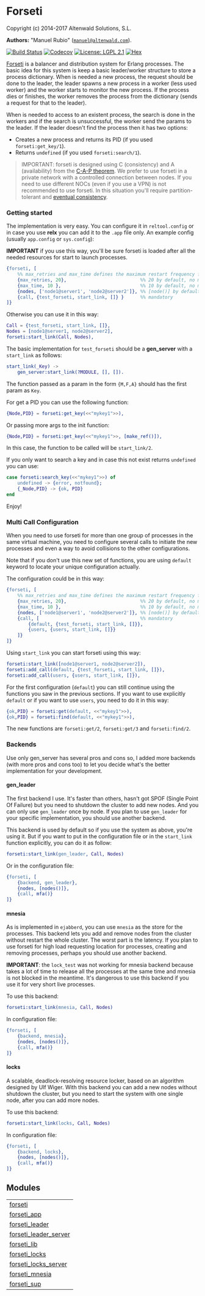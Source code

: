 

# Forseti #

Copyright (c) 2014-2017 Altenwald Solutions, S.L.

__Authors:__ "Manuel Rubio" ([`manuel@altenwald.com`](mailto:manuel@altenwald.com)).

[![Build Status](https://img.shields.io/travis/altenwald/forseti/master.svg)](https://travis-ci.org/altenwald/forseti)
[![Codecov](https://img.shields.io/codecov/c/github/altenwald/forseti.svg)](https://codecov.io/gh/altenwald/forseti)
[![License: LGPL 2.1](https://img.shields.io/github/license/altenwald/forseti.svg)](https://raw.githubusercontent.com/altenwald/forseti/master/COPYING)
[![Hex](https://img.shields.io/hexpm/v/forseti.svg)](https://hex.pm/packages/forseti)

[Forseti](http://en.wikipedia.org/wiki/Forseti) is a balancer and distribution system for Erlang processes. The basic idea for this system is keep a basic leader/worker structure to store a process dictionary. When is needed a new process, the request should be done to the leader, the leader spawns a new process in a worker (less used worker) and the worker starts to monitor the new process. If the process dies or finishes, the worker removes the process from the dictionary (sends a request for that to the leader).

When is needed to access to an existent process, the search is done in the workers and if the search is unsuccessful, the worker send the params to the leader. If the leader doesn't find the process then it has two options:

* Creates a new process and returns its PID (if you used `forseti:get_key/1`).
* Returns `undefined` (if you used `forseti:search/1`).

> IMPORTANT: forseti is designed using C (consistency) and A (availability) from the [C-A-P theorem](http://en.wikipedia.org/wiki/CAP_theorem). We prefer to use forseti in a private network with a controlled connection between nodes. If you need to use different NOCs (even if you use a VPN) is not recommended to use forseti. In this situation you'll require partition-tolerant and [eventual consistency](http://en.wikipedia.org/wiki/Eventual_consistency).


### <a name="Getting_started">Getting started</a> ###

The implementation is very easy. You can configure it in `reltool.config` or in case you use **relx** you can add it to the `.app` file only. An example config (usually `app.config` or `sys.config`):

**IMPORTANT** if you use this way, you'll be sure forseti is loaded after all the needed resources for start to launch processes.

```erlang
{forseti, [
    %% max_retries and max_time defines the maximum restart frequency for the supervisor
    {max_retries, 20},                           %% 20 by default, no mandatory
    {max_time, 10 },                             %% 10 by default, no mandatory
    {nodes, ['node1@server1', 'node2@server2']}, %% [node()] by default, no mandatory
    {call, {test_forseti, start_link, []} }      %% mandatory
]}
```

Otherwise you can use it in this way:

```erlang
Call = {test_forseti, start_link, []},
Nodes = [node1@server1, node2@server2],
forseti:start_link(Call, Nodes),
```

The basic implementation for `test_forseti` should be a **gen_server** with a `start_link` as follows:

```erlang
start_link(_Key) ->
    gen_server:start_link(?MODULE, [], []).
```

The function passed as a param in the form `{M,F,A}` should has the first param as `Key`.

For get a PID you can use the following function:

```erlang
{Node,PID} = forseti:get_key(<<"mykey1">>),
```

Or passing more args to the init function:

```erlang
{Node,PID} = forseti:get_key(<<"mykey1">>, [make_ref()]),
```

In this case, the function to be called will be `start_link/2`.

If you only want to search a key and in case this not exist returns `undefined` you can use:

```erlang
case forseti:search_key(<<"mykey1">>) of
    undefined -> {error, notfound};
    {_Node,PID} -> {ok, PID}
end
```

Enjoy!


### <a name="Multi_Call_Configuration">Multi Call Configuration</a> ###

When you need to use forseti for more than one group of processes in the same virtual machine, you need to configure several calls to initiate the new processes and even a way to avoid collisions to the other configurations.

Note that if you don't use this new set of functions, you are using `default` keyword to locate your unique configuration actually.

The configuration could be in this way:

```erlang
{forseti, [
    %% max_retries and max_time defines the maximum restart frequency for the supervisor
    {max_retries, 20},                           %% 20 by default, no mandatory
    {max_time, 10 },                             %% 10 by default, no mandatory
    {nodes, ['node1@server1', 'node2@server2']}, %% [node()] by default, no mandatory
    {call, [                                     %% mandatory
        {default, {test_forseti, start_link, []}},
        {users, {users, start_link, []}}
    ]}
]}
```

Using `start_link` you can start forseti using this way:

```erlang
forseti:start_link([node1@server1, node2@server2]),
forseti:add_call(default, {test_forseti, start_link, []}),
forseti:add_call(users, {users, start_link, []}),
```

For the first configuration (`default`) you can still continue using the functions you saw in the previous sections. If you want to use explicitly `default` or if you want to use `users`, you need to do it in this way:

```erlang
{ok,PID} = forseti:get(default, <<"mykey1">>),
{ok,PID} = forseti:find(default, <<"mykey1">>),
```

The new functions are `forseti:get/2`, `forseti:get/3` and `forseti:find/2`.


### <a name="Backends">Backends</a> ###

Use only gen_server has several pros and cons so, I added more backends (with more pros and cons too) to let you decide what's the better implementation for your development.


#### <a name="gen_leader">gen_leader</a> ####

The first backend I use. It's faster than others, hasn't got SPOF (Single Point Of Failure) but you need to shutdown the cluster to add new nodes. And you can only use `gen_leader` once by node. If you plan to use `gen_leader` for your specific implementation, you should use another backend.

This backend is used by default so if you use the system as above, you're using it. But if you want to put in the configuration file or in the `start_link` function explicitly, you can do it as follow:

```erlang
forseti:start_link(gen_leader, Call, Nodes)
```

Or in the configuration file:

```erlang
{forseti, [
    {backend, gen_leader},
    {nodes, [nodes()]},
    {call, mfa()}
]}
```


#### <a name="mnesia">mnesia</a> ####

As is implemented in `ejabberd`, you can use `mnesia` as the store for the processes. This backend lets you add and remove nodes from the cluster without restart the whole cluster. The worst part is the latency. If you plan to use forseti for high load requesting location for processes, creating and removing processes, perhaps you should use another backend.

**IMPORTANT**: the `lock_test` was not working for mnesia backend because takes a lot of time to release all the processes at the same time and mnesia is not blocked in the meantime. It's dangerous to use this backend if you use it for very short live processes.

To use this backend:

```erlang
forseti:start_link(mnesia, Call, Nodes)
```

In configuration file:

```erlang
{forseti, [
    {backend, mnesia},
    {nodes, [nodes()]},
    {call, mfa()}
]}
```


#### <a name="locks">locks</a> ####

A scalable, deadlock-resolving resource locker, based on an algorithm designed by Ulf Wiger. With this backend you can add a new nodes without shutdown the cluster, but you need to start the system with one single node, after you can add more nodes.

To use this backend:

```erlang
forseti:start_link(locks, Call, Nodes)
```

In configuration file:

```erlang
{forseti, [
    {backend, locks},
    {nodes, [nodes()]},
    {call, mfa()}
]}
```



## Modules ##


<table width="100%" border="0" summary="list of modules">
<tr><td><a href="forseti.md" class="module">forseti</a></td></tr>
<tr><td><a href="forseti_app.md" class="module">forseti_app</a></td></tr>
<tr><td><a href="forseti_leader.md" class="module">forseti_leader</a></td></tr>
<tr><td><a href="forseti_leader_server.md" class="module">forseti_leader_server</a></td></tr>
<tr><td><a href="forseti_lib.md" class="module">forseti_lib</a></td></tr>
<tr><td><a href="forseti_locks.md" class="module">forseti_locks</a></td></tr>
<tr><td><a href="forseti_locks_server.md" class="module">forseti_locks_server</a></td></tr>
<tr><td><a href="forseti_mnesia.md" class="module">forseti_mnesia</a></td></tr>
<tr><td><a href="forseti_sup.md" class="module">forseti_sup</a></td></tr></table>

